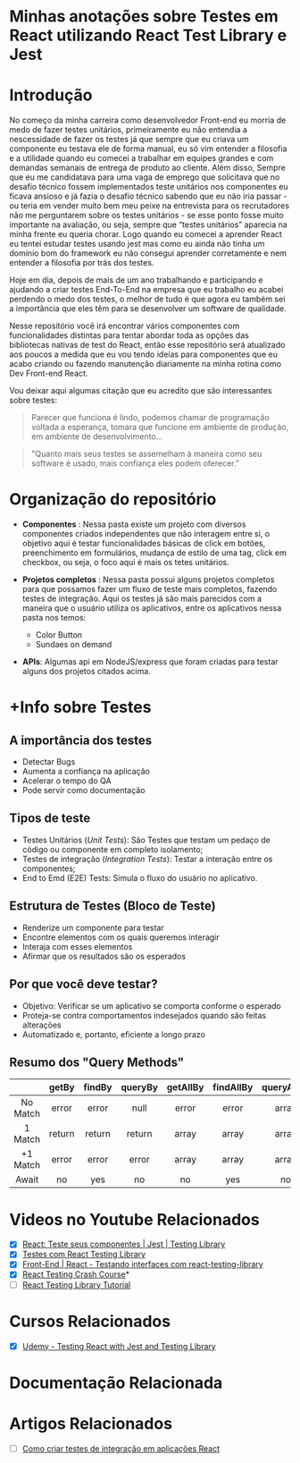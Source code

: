 # Minhas anotações sobre Testes em React utilizando React Test Library e Jest

# Introdução

No começo da minha carreira como desenvolvedor Front-end eu morria de medo de fazer testes unitários, primeiramente eu não entendia a nescessidade de fazer os testes já que sempre que eu criava um componente eu testava ele de forma manual, eu só vim entender a filosofia e a utilidade quando eu comecei a trabalhar em equipes grandes e com demandas semanais de entrega de produto ao cliente. Além disso, Sempre que eu me candidatava para uma vaga de emprego que solicitava que no desafio técnico fossem implementados teste unitários nos componentes eu ficava ansioso e já fazia o desafio técnico sabendo que eu não iria passar - ou teria em vender muito bem meu peixe na entrevista para os recrutadores não me perguntarem sobre os testes unitários -  se esse ponto fosse muito importante na avaliação,  ou seja, sempre que “testes unitários” aparecia na minha frente eu queria chorar.  Logo quando eu comecei a aprender React eu tentei estudar testes usando jest mas como eu ainda não tinha um domínio bom do framework eu não consegui aprender corretamente e nem entender a filosofia por trás dos testes.

Hoje em dia, depois de mais de um ano trabalhando e participando e ajudando a criar testes End-To-End na empresa que eu trabalho eu acabei perdendo o medo dos testes, o melhor de tudo é que agora eu também sei a importância que eles têm para se desenvolver um software de qualidade. 

Nesse repositório você irá encontrar vários componentes com funcionalidades distintas para tentar abordar toda as opções das bibliotecas nativas de test do React, então esse repositório será atualizado aos poucos a medida que eu vou tendo ideias para componentes que eu acabo criando ou fazendo manutenção diariamente na minha rotina como Dev Front-end React.

Vou deixar aqui algumas citação que eu acredito que são interessantes sobre testes:

> Parecer que funciona é lindo, podemos chamar de programação voltada a esperança, tomara que funcione em ambiente de produção, em ambiente de desenvolvimento...
> 

> "Quanto mais seus testes se assemelham à maneira como seu software é usado, mais confiança eles podem oferecer.”
> 

# Organização do repositório
* **Componentes** : Nessa pasta existe um projeto com diversos componentes criados independentes que não interagem entre si, o objetivo aqui é testar funcionalidades básicas de click em botões, preenchimento em formulários, mudança de estilo de uma tag, click em checkbox, ou seja, o foco aqui é mais os tetes unitários.

* **Projetos completos** : Nessa pasta possui alguns projetos completos para que possamos fazer um fluxo de teste mais completos, fazendo testes de integração. Aqui os testes já são mais parecidos com a maneira que o usuário utiliza os aplicativos, entre os aplicativos nessa pasta nos temos:
    * Color Button
    * Sundaes on demand

* **APIs**: Algumas api em NodeJS/express que foram criadas para testar alguns dos projetos citados acima.

# +Info sobre Testes

## A importância dos testes
* Detectar Bugs
* Aumenta a confiança na aplicação
* Acelerar o tempo do QA
* Pode servir como documentação

## Tipos de teste
* Testes Unitários (*Unit Tests*): São Testes que testam um pedaço de código ou componente em completo isolamento;
* Testes de integração (*Integration Tests*): Testar a interação entre os componentes;
* End to Emd (E2E) Tests: Simula o fluxo do usuário no aplicativo.

## Estrutura de Testes (Bloco de Teste)
* Renderize um componente para testar
* Encontre elementos com os quais queremos interagir
* Interaja com esses elementos
* Afirmar que os resultados são os esperados

## Por que você deve testar?
* Objetivo: Verificar se um aplicativo se comporta conforme o esperado
* Proteja-se contra comportamentos indesejados quando são feitas alterações
* Automatizado e, portanto, eficiente a longo prazo

<!-- ## O que você deve testar?
Have a test priority (example):
1. High value features
2. Edge cases in high value features
3. Things that are easy to break
4. Basic React component testing
    * User interaction
    * Conditional rendering
    * Utils / Hooks -->

## Resumo dos "Query Methods"

|          |  getBy | findBy | queryBy | getAllBy | findAllBy | queryAllBy |
|:--------:|:------:|:------:|:-------:|:--------:|:---------:|:----------:|
| No Match |  error |  error |   null  |   error  |   error   |    array   |
|  1 Match | return | return |  return |   array  |   array   |    array   |
| +1 Match |  error |  error |  error  |   array  |   array   |    array   |
|   Await  |   no   |   yes  |    no   |    no    |    yes    |     no     |

# Videos no Youtube Relacionados
- [x] [React: Teste seus componentes | Jest | Testing Library](https://www.youtube.com/watch?v=pbwXsjVEMqg&t=1152s)
- [x] [Testes com React Testing Library](https://www.youtube.com/watch?v=UKCIfwI8DxA&t=4s)
- [x] [Front-End | React  - Testando interfaces com react-testing-library](https://www.youtube.com/watch?v=sdkgUu5hr6g&t=105s)
- [x] [React Testing Crash Course](https://www.youtube.com/watch?v=OVNjsIto9xM)*
- [ ] [React Testing Library Tutorial](https://www.youtube.com/watch?v=7dTTFW7yACQ&list=PL4cUxeGkcC9gm4_-5UsNmLqMosM-dzuvQ)

# Cursos Relacionados
- [x] [Udemy - Testing React with Jest and Testing Library](https://www.udemy.com/course/react-testing-library/)

# Documentação Relacionada

# Artigos Relacionados
- [ ] [Como criar testes de integração em aplicações React](https://felipecesar.dev/posts/como-criar-testes-de-integra%C3%A7%C3%A3o-em-aplica%C3%A7%C3%B5es-react/)


